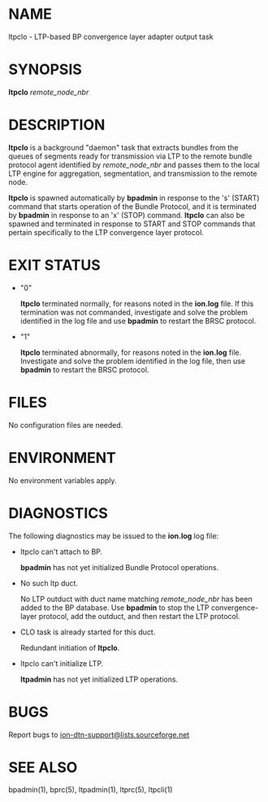 # NAME

ltpclo - LTP-based BP convergence layer adapter output task

# SYNOPSIS

**ltpclo** _remote\_node\_nbr_

# DESCRIPTION

**ltpclo** is a background "daemon" task that extracts bundles from the
queues of segments ready for transmission via LTP to the remote bundle
protocol agent identified by _remote\_node\_nbr_ and passes them to the
local LTP engine for aggregation, segmentation, and transmission to the
remote node.

**ltpclo** is spawned automatically by **bpadmin** in response to the 's' (START)
command that starts operation of the Bundle Protocol, and it is terminated by
**bpadmin** in response to an 'x' (STOP) command.  **ltpclo** can also be
spawned and terminated in response to START and STOP commands that pertain
specifically to the LTP convergence layer protocol.

# EXIT STATUS

- "0"

    **ltpclo** terminated normally, for reasons noted in the **ion.log** file.  If
    this termination was not commanded, investigate and solve the problem identified
    in the log file and use **bpadmin** to restart the BRSC protocol.

- "1"

    **ltpclo** terminated abnormally, for reasons noted in the **ion.log** file.
    Investigate and solve the problem identified in the log file, then use
    **bpadmin** to restart the BRSC protocol.

# FILES

No configuration files are needed.

# ENVIRONMENT

No environment variables apply.

# DIAGNOSTICS

The following diagnostics may be issued to the **ion.log** log file:

- ltpclo can't attach to BP.

    **bpadmin** has not yet initialized Bundle Protocol operations.

- No such ltp duct.

    No LTP outduct with duct name matching _remote\_node\_nbr_ has been added
    to the BP database.  Use **bpadmin** to stop the LTP convergence-layer
    protocol, add the outduct, and then restart the LTP protocol.

- CLO task is already started for this duct.

    Redundant initiation of **ltpclo**.

- ltpclo can't initialize LTP.

    **ltpadmin** has not yet initialized LTP operations.

# BUGS

Report bugs to <ion-dtn-support@lists.sourceforge.net>

# SEE ALSO

bpadmin(1), bprc(5), ltpadmin(1), ltprc(5), ltpcli(1)
